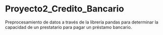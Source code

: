 # Proyecto2_Credito_Bancario
Preprocesamiento de datos a través de la librería pandas para determinar la capacidad de un prestatario para pagar un préstamo bancario.

